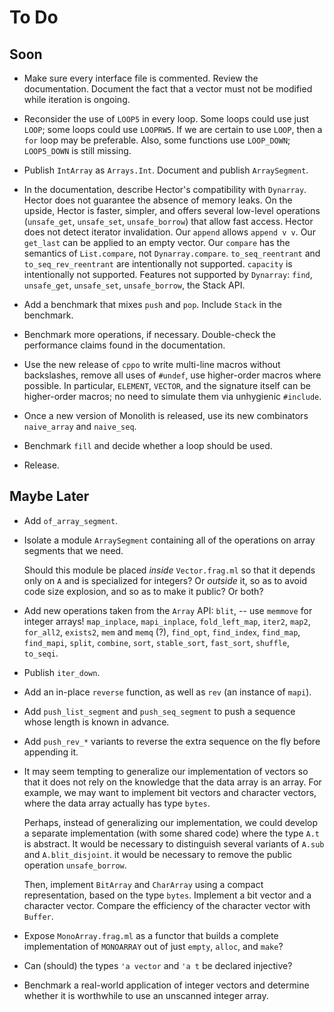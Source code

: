 # To Do

## Soon

* Make sure every interface file is commented. Review the documentation.
  Document the fact that a vector must not be modified while iteration is
  ongoing.

* Reconsider the use of `LOOP5` in every loop.
  Some loops could use just `LOOP`; some loops could use `LOOPRW5`.
  If we are certain to use `LOOP`, then a `for` loop may be preferable.
  Also, some functions use `LOOP_DOWN`; `LOOP5_DOWN` is still missing.

* Publish `IntArray` as `Arrays.Int`.
  Document and publish `ArraySegment`.

* In the documentation, describe Hector's compatibility with `Dynarray`.
  Hector does not guarantee the absence of memory leaks.
  On the upside, Hector is faster, simpler,
  and offers several low-level operations (`unsafe_get`, `unsafe_set`, `unsafe_borrow`)
  that allow fast access.
  Hector does not detect iterator invalidation.
  Our `append` allows `append v v`.
  Our `get_last` can be applied to an empty vector.
  Our `compare` has the semantics of `List.compare`,
  not `Dynarray.compare`.
  `to_seq_reentrant` and `to_seq_rev_reentrant`
  are intentionally not supported.
  `capacity` is intentionally not supported.
  Features not supported by `Dynarray`:
  `find`, `unsafe_get`, `unsafe_set`, `unsafe_borrow`, the Stack API.

* Add a benchmark that mixes `push` and `pop`.
  Include `Stack` in the benchmark.

* Benchmark more operations, if necessary.
  Double-check the performance claims
  found in the documentation.

* Use the new release of `cppo`
  to write multi-line macros without backslashes,
  remove all uses of `#undef`,
  use higher-order macros where possible.
  In particular, `ELEMENT`, `VECTOR`, and the signature itself
  can be higher-order macros;
  no need to simulate them via unhygienic `#include`.

* Once a new version of Monolith is released,
  use its new combinators `naive_array` and `naive_seq`.

* Benchmark `fill` and decide whether a loop should be used.

* Release.

## Maybe Later

* Add `of_array_segment`.

* Isolate a module `ArraySegment` containing all of the operations
  on array segments that we need.

  Should this module be placed *inside* `Vector.frag.ml` so
  that it depends only on `A` and is specialized for integers?
  Or *outside* it, so as to avoid code size explosion,
  and so as to make it public?
  Or both?

* Add new operations taken from the `Array` API:
  `blit`, -- use `memmove` for integer arrays!
  `map_inplace`,
  `mapi_inplace`,
  `fold_left_map`,
  `iter2`,
  `map2`,
  `for_all2`,
  `exists2`,
  `mem` and `memq` (?),
  `find_opt`,
  `find_index`,
  `find_map`,
  `find_mapi`,
  `split`,
  `combine`,
  `sort`,
  `stable_sort`,
  `fast_sort`,
  `shuffle`,
  `to_seqi`.

* Publish `iter_down`.

* Add an in-place `reverse` function,
  as well as `rev` (an instance of `mapi`).

* Add `push_list_segment` and `push_seq_segment`
  to push a sequence whose length is known in advance.

* Add `push_rev_*` variants to reverse the extra sequence
  on the fly before appending it.

* It may seem tempting to generalize our implementation of vectors so that it
  does not rely on the knowledge that the data array is an array. For example,
  we may want to implement bit vectors and character vectors, where the data
  array actually has type `bytes`.

  Perhaps, instead of generalizing our implementation, we could develop a
  separate implementation (with some shared code) where the type `A.t` is
  abstract. It would be necessary to distinguish several variants of `A.sub`
  and `A.blit_disjoint`. it would be necessary to remove the public operation
  `unsafe_borrow`.

  Then, implement `BitArray` and `CharArray` using a compact representation,
  based on the type `bytes`. Implement a bit vector and a character vector.
  Compare the efficiency of the character vector with `Buffer`.

* Expose `MonoArray.frag.ml` as a functor that builds a complete
  implementation of `MONOARRAY` out of just `empty`, `alloc`, and
  `make`?

* Can (should) the types `'a vector` and `'a t` be declared injective?

* Benchmark a real-world application of integer vectors and determine
  whether it is worthwhile to use an unscanned integer array.
